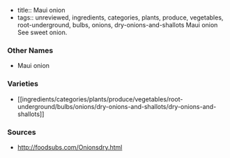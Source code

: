 - title:: Maui onion
- tags:: unreviewed, ingredients, categories, plants, produce, vegetables, root-underground, bulbs, onions, dry-onions-and-shallots
Maui onion See sweet onion.

### Other Names

* Maui onion

### Varieties

* [[ingredients/categories/plants/produce/vegetables/root-underground/bulbs/onions/dry-onions-and-shallots/dry-onions-and-shallots]]

### Sources
* http://foodsubs.com/Onionsdry.html
